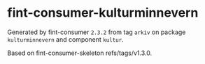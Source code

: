 # fint-consumer-kulturminnevern

Generated by fint-consumer `2.3.2` from tag `arkiv` on package `kulturminnevern` and component `kultur`.

Based on fint-consumer-skeleton refs/tags/v1.3.0.
